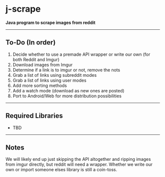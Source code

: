 # j-scrape
**Java program to scrape images from reddit**

---

## To-Do (In order)
1. Decide whether to use a premade API wrapper or write our own (for both Reddit and Imgur)
1. Download images from Imgur
2. Determine if a link is to imgur or not, remove the nots
3. Grab a list of links using subreddit modes
4. Grab a list of links using user modes
5. Add more sorting methods
6. Add a watch mode (download as new ones are posted)
7. Port to Android/Web for more distribution possibilities

---

## Required Libraries

* TBD

---

## Notes

We will likely end up just skipping the API altogether and ripping images from imgur directly, but reddit will need a wrapper. Whether we write our own or import someone elses library is still a coin-toss.
